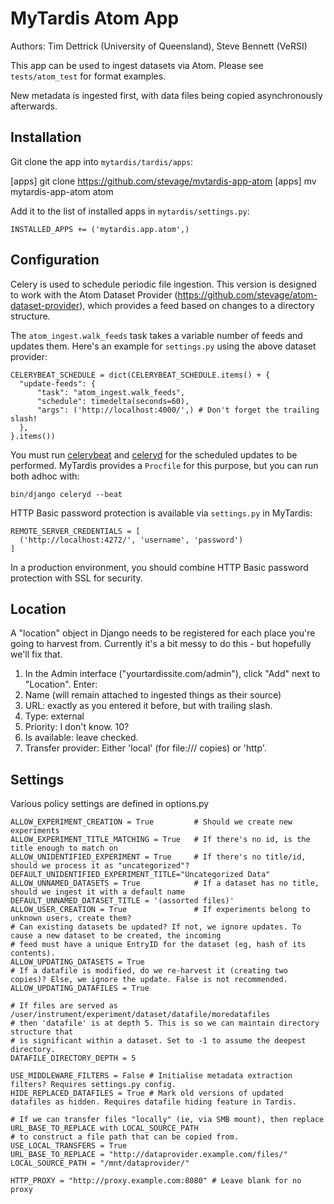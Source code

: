 MyTardis Atom App
=================

Authors: Tim Dettrick (University of Queensland), Steve Bennett (VeRSI)

This app can be used to ingest datasets via Atom. Please see `tests/atom_test` for format examples.

New metadata is ingested first, with data files being copied asynchronously afterwards.

Installation
------------

Git clone the app into `mytardis/tardis/apps`:

[apps] git clone https://github.com/stevage/mytardis-app-atom 
[apps] mv mytardis-app-atom atom

Add it to the list of installed apps in `mytardis/settings.py`:

    INSTALLED_APPS += ('mytardis.app.atom',)

Configuration
-------------

Celery is used to schedule periodic file ingestion. This version is designed to work with the Atom Dataset Provider (https://github.com/stevage/atom-dataset-provider), which provides a feed based on changes to a directory structure.

The `atom_ingest.walk_feeds` task takes a variable number of feeds and updates them. Here's an example 
for `settings.py` using the above dataset provider:

    CELERYBEAT_SCHEDULE = dict(CELERYBEAT_SCHEDULE.items() + {
      "update-feeds": {
          "task": "atom_ingest.walk_feeds",
          "schedule": timedelta(seconds=60),
          "args": ('http://localhost:4000/',) # Don't forget the trailing slash!
      },
    }.items())


You must run [celerybeat][celerybeat] and [celeryd][celeryd] for the scheduled updates to be performed.
MyTardis provides a `Procfile` for this purpose, but you can run both adhoc with:

    bin/django celeryd --beat

HTTP Basic password protection is available via `settings.py` in MyTardis:

    REMOTE_SERVER_CREDENTIALS = [
      ('http://localhost:4272/', 'username', 'password')
    ]

In a production environment, you should combine HTTP Basic password protection with SSL for security.

Location
--------
A "location" object in Django needs to be registered for each place you're going to harvest from. Currently
it's a bit messy to do this - but hopefully we'll fix that. 

1. In the Admin interface ("yourtardissite.com/admin"), click "Add" next to "Location". Enter:
2. Name (will remain attached to ingested things as their source)
3. URL: exactly as you entered it before, but with trailing slash.
4. Type: external
5. Priority: I don't know. 10?
6. Is available: leave checked.
7. Transfer provider: Either 'local' (for file:/// copies) or 'http'.

Settings
-------------
Various policy settings are defined in options.py

    ALLOW_EXPERIMENT_CREATION = True         # Should we create new experiments
    ALLOW_EXPERIMENT_TITLE_MATCHING = True   # If there's no id, is the title enough to match on
    ALLOW_UNIDENTIFIED_EXPERIMENT = True     # If there's no title/id, should we process it as "uncategorized"?
    DEFAULT_UNIDENTIFIED_EXPERIMENT_TITLE="Uncategorized Data"
    ALLOW_UNNAMED_DATASETS = True            # If a dataset has no title, should we ingest it with a default name
    DEFAULT_UNNAMED_DATASET_TITLE = '(assorted files)'
    ALLOW_USER_CREATION = True               # If experiments belong to unknown users, create them?
    # Can existing datasets be updated? If not, we ignore updates. To cause a new dataset to be created, the incoming
    # feed must have a unique EntryID for the dataset (eg, hash of its contents).
    ALLOW_UPDATING_DATASETS = True
    # If a datafile is modified, do we re-harvest it (creating two copies)? Else, we ignore the update. False is not recommended.
    ALLOW_UPDATING_DATAFILES = True                     
    
    # If files are served as /user/instrument/experiment/dataset/datafile/moredatafiles
    # then 'datafile' is at depth 5. This is so we can maintain directory structure that
    # is significant within a dataset. Set to -1 to assume the deepest directory.
    DATAFILE_DIRECTORY_DEPTH = 5

    USE_MIDDLEWARE_FILTERS = False # Initialise metadata extraction filters? Requires settings.py config.
    HIDE_REPLACED_DATAFILES = True # Mark old versions of updated datafiles as hidden. Requires datafile hiding feature in Tardis. 
    
    # If we can transfer files "locally" (ie, via SMB mount), then replace URL_BASE_TO_REPLACE with LOCAL_SOURCE_PATH
    # to construct a file path that can be copied from. 
    USE_LOCAL_TRANSFERS = True
    URL_BASE_TO_REPLACE = "http://dataprovider.example.com/files/"
    LOCAL_SOURCE_PATH = "/mnt/dataprovider/"
    
    HTTP_PROXY = "http://proxy.example.com:8080" # Leave blank for no proxy

[celerybeat]: http://ask.github.com/celery/userguide/periodic-tasks.html#starting-celerybeat
[celeryd]: http://ask.github.com/celery/userguide/workers.html#starting-the-workers
